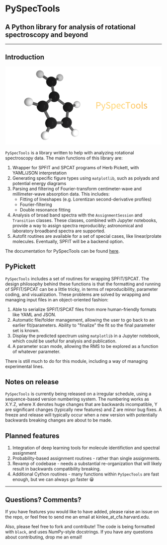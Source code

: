 # PySpecTools

## A Python library for analysis of rotational spectroscopy and beyond

---

## Introduction

![pst-logo](docs/source/pst_logo_landscape.png)

`PySpecTools` is a library written to help with analyzing rotational
spectroscopy data. The main functions of this library are:

1. Wrapper for SPFIT and SPCAT programs of Herb Pickett, with YAML/JSON
   interpretation
2. Generating specific figure types using `matplotlib`, such as polyads and
   potential energy diagrams
3. Parsing and filtering of Fourier-transform centimeter-wave and
   millimeter-wave absorption data. This includes:
   - Fitting of lineshapes (e.g. Lorentizan second-derivative profiles)
   - Fourier-filtering
   - Double resonance fitting
4. Analysis of broad band spectra with the `AssignmentSession` and `Transition` classes.
   These classes, combined with Jupyter notebooks, provide a way to assign spectra
   reproducibly; astronomical and laboratory broadband spectra are supported.
5. Autofit routines are available for a set of special cases, like linear/prolate
   molecules. Eventually, SPFIT will be a backend option.

The documentation for PySpecTools can be found [here](https://laserkelvin.github.io/PySpecTools).

## PyPickett

`PySpecTools` includes a set of routines for wrapping SPFIT/SPCAT. The design
philosophy behind these functions is that the formatting and running of
SPFIT/SPCAT can be a little tricky, in terms of reproducibility, parameter
coding, and visualization. These problems are solved by wrapping and managing
input files in an object-oriented fashion:

1. Able to serialize SPFIT/SPCAT files from more human-friendly formats like
   YAML and JSON.
2. Automatic file/folder management, allowing the user to go back to an earlier
   fit/parameters. Ability to "finalize" the fit so the final parameter set is
   known.
3. Display the predicted spectrum using `matplotlib` in a Jupyter notebook,
   which could be useful for analysis and publication.
4. A parameter scan mode, allowing the RMS to be explored as a function of
   whatever parameter.

There is still much to do for this module, including a way of managing experimental lines.

## Notes on release

`PySpecTools` is currently being released on a irregular schedule, using a sequence-based version numbering system.
The numbering works as X.Y.Z, where X denotes huge changes that are backwards incompatible, Y are significant changes
(typically new features) and Z are minor bug fixes. A freeze and release will typically occur when
a new version with potentially backwards breaking changes are about to be made.

## Planned features

1. Integration of deep learning tools for molecule identifiction and spectral assignment
2. Probability-based assignment routines - rather than single assignments.
3. Revamp of codebase - needs a substantial re-organization that will likely result in backwards compatibility breaking.
4. Additional Cython routines - many functions within `PySpecTools` are fast enough, but we can always go faster 😀

---

## Questions? Comments?

If you have features you would like to have added, please raise an issue on the repo, or
feel free to send me an email at kinlee_at_cfa.harvard.edu.

Also, please feel free to fork and contribute! The code is being formatted with `black`,
and uses NumPy-style docstrings. If you have any questions about contributing, drop me an
email!
